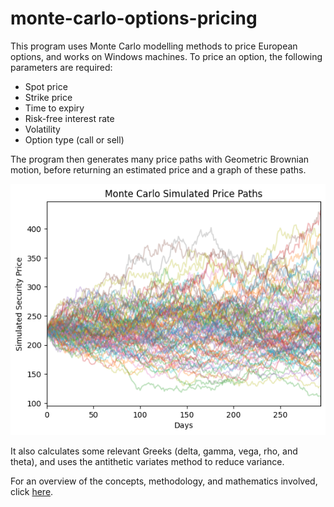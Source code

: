 # monte-carlo-options-pricing
This program uses Monte Carlo modelling methods to price European options, and works on Windows
machines. To price an option, the following parameters are required:
- Spot price
- Strike price
- Time to expiry
- Risk-free interest rate
- Volatility
- Option type (call or sell)

The program then generates many price paths with Geometric Brownian motion, before returning an estimated price and a graph of these paths.

![Graph of many simulated price paths over time](/graph.png)

It also calculates some relevant Greeks (delta, gamma, vega, rho, and theta), and uses the antithetic
variates method to reduce variance.

For an overview of the concepts, methodology, and mathematics involved, click [here](definitions.md).
